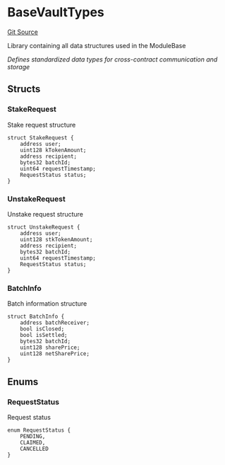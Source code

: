 # BaseVaultTypes
[Git Source](https://github.com/VerisLabs/KAM/blob/a83c1c8f27c68e09f3c0973bbaca147b539ef93b/src/kStakingVault/types/BaseVaultTypes.sol)

Library containing all data structures used in the ModuleBase

*Defines standardized data types for cross-contract communication and storage*


## Structs
### StakeRequest
Stake request structure


```solidity
struct StakeRequest {
    address user;
    uint128 kTokenAmount;
    address recipient;
    bytes32 batchId;
    uint64 requestTimestamp;
    RequestStatus status;
}
```

### UnstakeRequest
Unstake request structure


```solidity
struct UnstakeRequest {
    address user;
    uint128 stkTokenAmount;
    address recipient;
    bytes32 batchId;
    uint64 requestTimestamp;
    RequestStatus status;
}
```

### BatchInfo
Batch information structure


```solidity
struct BatchInfo {
    address batchReceiver;
    bool isClosed;
    bool isSettled;
    bytes32 batchId;
    uint128 sharePrice;
    uint128 netSharePrice;
}
```

## Enums
### RequestStatus
Request status


```solidity
enum RequestStatus {
    PENDING,
    CLAIMED,
    CANCELLED
}
```


